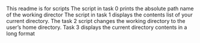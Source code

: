 This readme is for scripts
The script in task 0 prints the absolute path name of the working director
The script in task 1 displays the contents list of your current directory.
The task 2 script changes the working directory to the user’s home directory.
Task 3 displays the current directory contents in a long format

